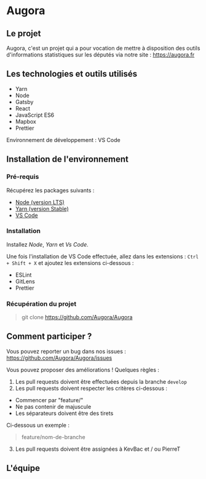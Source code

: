# Augora

## Le projet

Augora, c'est un projet qui a pour vocation de mettre à disposition des outils d'informations statistiques sur les députés via notre site : https://augora.fr

## Les technologies et outils utilisés

- Yarn
- Node
- Gatsby
- React
- JavaScript ES6
- Mapbox
- Prettier

Environnement de développement : VS Code

## Installation de l'environnement

### Pré-requis

Récupérez les packages suivants :

- <a href="https://nodejs.org/en/download/" target="_blank">Node (version LTS)</a>
- <a href="https://classic.yarnpkg.com/en/docs/install/#windows-stable" target="_blank">Yarn (version Stable)</a>
- <a href="https://code.visualstudio.com/download" target="_blank">VS Code</a>

### Installation

Installez _Node_, _Yarn_ et _Vs Code_.

Une fois l'installation de VS Code effectuée, allez dans les extensions : `Ctrl + Shift + X` et ajoutez les extensions ci-dessous :

- ESLint
- GitLens
- Prettier

### Récupération du projet

> git clone https://github.com/Augora/Augora

## Comment participer ?

Vous pouvez reporter un bug dans nos issues : https://github.com/Augora/Augora/issues

Vous pouvez proposer des améliorations ! Quelques règles :

1. Les pull requests doivent être effectuées depuis la branche `develop`
2. Les pull requests doivent respecter les critères ci-dessous :

- Commencer par "feature/"
- Ne pas contenir de majuscule
- Les séparateurs doivent être des tirets

Ci-dessous un exemple :

> feature/nom-de-branche

3. Les pull requests doivent être assignées à KevBac et / ou PierreT

## L'équipe
